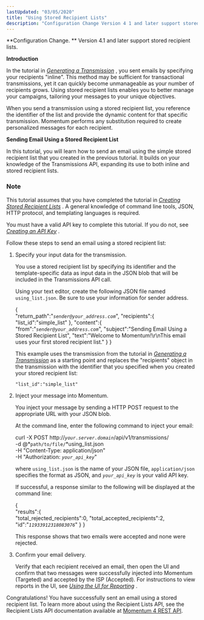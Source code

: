 ```yaml
---
lastUpdated: "03/05/2020"
title: "Using Stored Recipient Lists"
description: "Configuration Change Version 4 1 and later support stored recipient lists Introduction In the tutorial in Chapter 45 Generating a Transmission you sent emails by specifying your recipients inline This method may be sufficient for transactional transmissions yet it can quickly become unmanageable as your number of recipients grows Using..."
---
```


**Configuration Change. ** Version 4.1 and later support stored recipient lists.

**Introduction**

In the tutorial in [*Generating a Transmission*](/momentum/4/message-gen) , you sent emails by specifying your recipients "inline". This method may be sufficient for transactional transmissions, yet it can quickly become unmanageable as your number of recipients grows. Using stored recipient lists enables you to better manage your campaigns, tailoring your messages to your unique objectives.

When you send a transmission using a stored recipient list, you reference the identifier of the list and provide the dynamic content for that specific transmission. Momentum performs any substitution required to create personalized messages for each recipient.

**Sending Email Using a Stored Recipient List** 

In this tutorial, you will learn how to send an email using the simple stored recipient list that you created in the previous tutorial. It builds on your knowledge of the Transmissions API, expanding its use to both inline and stored recipient lists.

### Note

This tutorial assumes that you have completed the tutorial in [*Creating Stored Recipient Lists*](/momentum/4/stored-list) . A general knowledge of command line tools, JSON, HTTP protocol, and templating languages is required.

You must have a valid API key to complete this tutorial. If you do not, see [*Creating an API Key*](/momentum/4/create-apikey) .

Follow these steps to send an email using a stored recipient list:

1.  Specify your input data for the transmission.

    You use a stored recipient list by specifying its identifier and the template-specific data as input data in the JSON blob that will be included in the Transmissions API call.

    Using your text editor, create the following JSON file named `using_list.json`. Be sure to use your information for sender address.

    {  
       "return_path":"*`sender@your_address.com`*",
       "recipients":{  
          "list_id":"simple_list"
       },
       "content":{  
          "from":"*`sender@your_address.com`*",
          "subject":"Sending Email Using a Stored Recipient List",
          "text":"Welcome to Momentum!\r\nThis email uses your first stored recipient list."
       }
    }

    This example uses the transmission from the tutorial in [*Generating a Transmission*](/momentum/4/message-gen) as a starting point and replaces the "recipients" object in the transmission with the identifier that you specified when you created your stored recipient list:

    `"list_id":"simple_list"`
2.  Inject your message into Momentum.

    You inject your message by sending a HTTP POST request to the appropriate URL with your JSON blob.

    At the command line, enter the following command to inject your email:

    curl -X POST http://*`your.server.domain`*/api/v1/transmissions/ \
    -d @*`path/to/file/`*using_list.json \
    -H "Content-Type: application/json" \
    -H "Authorization: *`your_api_key`*"

    where `using_list.json` is the name of your JSON file, `application/json` specifies the format as JSON, and *`your_api_key`* is your valid API key.

    If successful, a response similar to the following will be displayed at the command line:

    {  
       "results":{  
          "total_rejected_recipients":0,
          "total_accepted_recipients":2,
          "id":"*`11933912318083076`*"
       }
    }

    This response shows that two emails were accepted and none were rejected.

3.  Confirm your email delivery.

    Verify that each recipient received an email, then open the UI and confirm that two messages were successfully injected into Momentum (Targeted) and accepted by the ISP (Accepted). For instructions to view reports in the UI, see [*Using the UI for Reporting*](/momentum/4/reporting-ui) .

Congratulations! You have successfully sent an email using a stored recipient list. To learn more about using the Recipient Lists API, see the Recipient Lists API documentation available at [Momentum 4 REST API](https://support.messagesystems.com/docs/web-rest/v1_index.html).